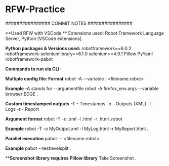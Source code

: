 # RFW-Practice
################ COMMIT NOTES ################

**Used RFW with VSCode **
Extensions used: Robot Framework Language Server, Python [VSCode extensions]

**Python packages & Versions used:**
robotframework==6.0.2
robotframework-seleniumlibrary==6.1.0
selenium==4.9.1
Pillow
PyYaml
robotframework-pabot

**Commands to run via CLI :**

**Multiple config file: Format**
robot -A <args file> --variable <attribute>:<value> <filename.robot>

**Example**
  -A stands for --argumentfile
robot -A firefox_env.args --variable browser:EDGE . 
  
**Custom timestamped outputs** 
  -T - Timestamps
  -o - Outputs (XML)
  -l - Logs
  -r - Report 
  
**Argument format**
  robot -T -o <outputName>.xml -l <logName>.html -r <reportName>.html <filename>.robot
  
**Example**
  robot -T -o MyOutput.xml -l MyLog.html -r MyReport.html .
  
**Parallel execution**
pabot --<splitLevel> <filename.robot>
  
**Example**
  pabot --testlevelsplit .

****Screenshot library requires Pillow library**
  Take Screenshot   <Directory><filename>.<format>
